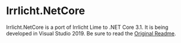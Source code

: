 # Irrlicht.NetCore

Irrlicht.NetCore is a port of Irrlicht Lime to .NET Core 3.1. It is being developed in Visual Studio 2019. Be sure to read the [Original Readme](https://github.com/greenya/irrlichtlime/blob/master/README.md).
